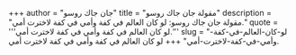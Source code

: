+++
author = "جان جاك روسو"
title = "مقولة جان جاك روسو"
description = "مقولة جان جاك روسو: لو كان العالم في كفة وأمي في كفة لاخترت أمي."
quote = '''لو كان العالم في كفة وأمي في كفة لاخترت أمي.'''
slug = "لو-كان-العالم-في-كفة-وأمي-في-كفة-لاخترت-أمي"
+++
لو كان العالم في كفة وأمي في كفة لاخترت أمي.
